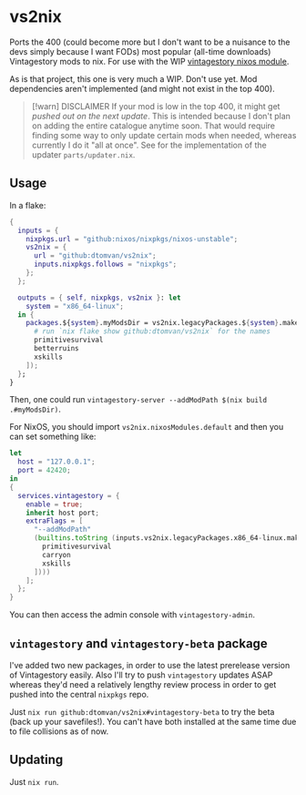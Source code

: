# vs2nix

Ports the 400 (could become more but I don't want to be a nuisance to the devs
simply because I want FODs) most popular (all-time downloads) Vintagestory mods
to nix. For use with the WIP [vintagestory nixos module](https://github.com/NixOS/nixpkgs/pull/414845).

As is that project, this one is very much a WIP. Don't use yet. Mod
dependencies aren't implemented (and might not exist in the top 400).

> [!warn] DISCLAIMER
> If your mod is low in the top 400, it might get _pushed out on the next
> update_. This is intended because I don't plan on adding the entire catalogue
> anytime soon. That would require finding some way to only update certain mods
> when needed, whereas currently I do it "all at once". See for the
> implementation of the updater `parts/updater.nix`.

## Usage

In a flake:

```nix
{
  inputs = {
    nixpkgs.url = "github:nixos/nixpkgs/nixos-unstable";
    vs2nix = {
      url = "github:dtomvan/vs2nix";
      inputs.nixpkgs.follows = "nixpkgs";
    };
  };

  outputs = { self, nixpkgs, vs2nix }: let
    system = "x86_64-linux";
  in {
    packages.${system}.myModsDir = vs2nix.legacyPackages.${system}.makeModsDir "my-modpack-3000" (mods: with mods; [
      # run `nix flake show github:dtomvan/vs2nix` for the names
      primitivesurvival
      betterruins
      xskills
    ]);
  };
}
```

Then, one could run `vintagestory-server --addModPath $(nix build .#myModsDir)`.

For NixOS, you should import `vs2nix.nixosModules.default` and then you can set something like:

```nix
let
  host = "127.0.0.1";
  port = 42420;
in
{
  services.vintagestory = {
    enable = true;
    inherit host port;
    extraFlags = [
      "--addModPath"
      (builtins.toString (inputs.vs2nix.legacyPackages.x86_64-linux.makeModsDir "my-mods" (mods: with mods; [
        primitivesurvival
        carryon
        xskills
      ])))
    ];
  };
}
```

You can then access the admin console with `vintagestory-admin`.

## `vintagestory` and `vintagestory-beta` package

I've added two new packages, in order to use the latest prerelease version of
Vintagestory easily. Also I'll try to push `vintagestory` updates ASAP whereas
they'd need a relatively lengthy review process in order to get pushed into the
central `nixpkgs` repo.

Just `nix run github:dtomvan/vs2nix#vintagestory-beta` to try the beta (back up
your savefiles!). You can't have both installed at the same time due to file
collisions as of now.


## Updating
Just `nix run`.
